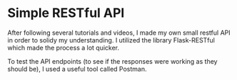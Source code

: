 # Simple RESTful API

After following several tutorials and videos, I made my own small restful API in order to solidy my understanding. I utilized the library Flask-RESTful which made the process a lot quicker.

To test the API endpoints (to see if the responses were working as they should be), I used a useful tool called Postman. 


 
